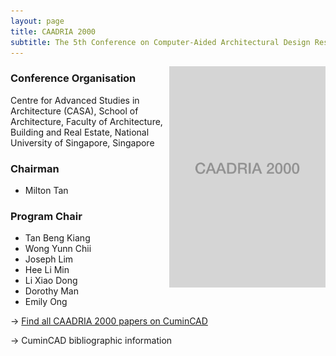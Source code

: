 ```yaml
---
layout: page
title: CAADRIA 2000
subtitle: The 5th Conference on Computer-Aided Architectural Design Research in Asia, 2000. Singapore.
---
```


<img src="./caadria_cover_2000.jpg" width="250" align="right" />

### Conference Organisation
Centre for Advanced Studies in Architecture (CASA), School of Architecture, Faculty of Architecture, Building and Real Estate, National University of Singapore, Singapore

### Chairman
* Milton Tan

### Program Chair
* Tan Beng Kiang
* Wong Yunn Chii
* Joseph Lim
* Hee Li Min
* Li Xiao Dong
* Dorothy Man
* Emily Ong

&rarr; [Find all CAADRIA 2000 papers on CuminCAD](http://papers.cumincad.org/cgi-bin/works/Search?search=series%3ACAADRIA+year%3A2000)

&rarr; CuminCAD bibliographic information
